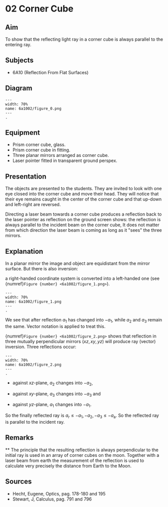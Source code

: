 # 02 Corner Cube 
  
## Aim   
 To show that the reflecting light ray in a corner cube is always parallel to the entering ray.    
  
## Subjects   
* 6A10 (Reflection From Flat Surfaces)   

## Diagram
   
```{figure} figures/figure_0.png  
---  
width: 70%  
name: 6a1002/figure_0.png  
---  
. 
```

## Equipment
 *  Prism corner cube, glass. 
 *  Prism corner cube in fitting. 
 *  Three planar mirrors arranged as corner cube. 
 *  Laser pointer fitted in transparent ground perspex.
     
  
## Presentation   
The objects are presented to the students. They are invited to look with one eye closed into the corner cube and move their head. They will notice that their eye remains caught in the center of the corner cube and that up-down and left-right are reversed.

Directing a laser beam towards a corner cube produces a reflection back to the laser pointer as reflection on the ground screen shows: the reflection is always parallel to the incident beam on the corner cube, It does not matter from which direction the laser beam is coming as long as it "sees" the three mirrors.    
  
## Explanation   
In a planar mirror the image and object are equidistant from the mirror surface. But there is also inversion:

a right-handed coordinate system is converted into a left-handed one (see {numref}`Figure {number} <6a1002/figure_1.png>`).  
```{figure} figures/figure_1.png  
---  
width: 70%  
name: 6a1002/figure_1.png  
---  
. 
```
We see that after reflection $a_1$ has changed into $-a_1$, while $a_2$ and $a_3$ remain the same. Vector notation is applied to treat this.

{numref}`Figure {number} <6a1002/figure_2.png>` shows that reflection in three mutually perpendicular mirrors  $(x z, x y, y z)$ will produce ray (vector) inversion. Three reflections occur:
```{figure} figures/figure_2.png  
---  
width: 70%  
name: 6a1002/figure_2.png  
---  
. 
```

- against $xz$-plane, $a_2$ changes into $-a_2$,

- against $xy$-plane, $a_3$ changes into $-a_3$ and

- against $yz$-plane, $a_1$ changes into $-a_1$.

So the finally reflected ray is $a_{r}\leq-a_1,-a_2,-a_3\leq-a_{\mathrm{a}}$. So the reflected ray is parallel to the incident ray.   
  
## Remarks
**  The principle that the resulting reflection is always perpendicular to the initial ray is used in an array of corner cubes on the moon. Together with a laser beam from earth the measurement of the reflection is used to calculate very precisely the distance from Earth to the Moon.
   
  
## Sources
 *  Hecht, Eugene, Optics, pag. 178-180 and 195 
 *  Stewart, J, Calculus, pag. 791 and 796
  